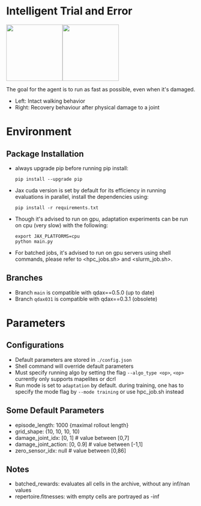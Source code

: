 # Intelligent Trial and Error
<img src="docs/images/intact_walking.gif" height="150"/><img src="docs/images/recovery_demo.gif" height="150"/>

The goal for the agent is to run as fast as possible, even when it's damaged.
- Left: Intact walking behavior
- Right: Recovery behaviour after physical damage to a joint

# Environment
## Package Installation
- always upgrade pip before running pip install:
    ```
    pip install --upgrade pip
    ```
- Jax cuda version is set by default for its efficiency in running evaluations in parallel, install the dependencies using:
    ```
    pip install -r requirements.txt
    ```
- Though it's advised to run on gpu, adaptation experiments can be run on cpu (very slow) with the following:
    ```
    export JAX_PLATFORMS=cpu
    python main.py
    ```
- For batched jobs, it's advised to run on gpu servers using shell commands, please refer to <hpc_jobs.sh> and <slurm_job.sh>.

## Branches
- Branch ```main``` is compatible with qdax==0.5.0 (up to date)
- Branch ```qdax031``` is compatible with qdax==0.3.1 (obsolete)



# Parameters
## Configurations
- Default parameters are stored in ```./config.json```
- Shell command will override default parameters
- Must specify running algo by setting the flag ```--algo_type <op>```, ```<op>``` currently only supports mapelites or dcrl
- Run mode is set to ```adaptation``` by default. during training, one has to specify the mode flag by ```--mode training``` or use hpc_job.sh instead

## Some Default Parameters
- episode_length: 1000 {maximal rollout length}
- grid_shape: (10, 10, 10, 10)
- damage_joint_idx: [0, 1]    # value between [0,7]
- damage_joint_action: [0, 0.9] # value between [-1,1]
- zero_sensor_idx: null # value between [0,86]

## Notes
- batched_rewards: evaluates all cells in the archive, without any inf/nan values
- repertoire.fitnesses: with empty cells are portrayed as -inf